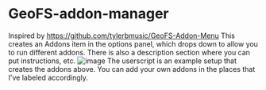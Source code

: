 # GeoFS-addon-manager
Inspired by https://github.com/tylerbmusic/GeoFS-Addon-Menu
This creates an Addons item in the options panel, which drops down to allow you to run different addons. There is also a description section where you can put instructions, etc.
![image](https://github.com/user-attachments/assets/da122b15-1bf9-44ac-9264-9622cf767246)
The userscript is an example setup that creates the addons above. You can add your own addons in the places that I've labeled accordingly.
